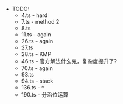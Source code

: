 - TODO: 
    - 4.ts - hard
    - 7.ts - method 2
    - 8.ts
    - 11.ts - again
    - 26.ts - again
    - 27.ts
    - 28.ts - KMP
    - 46.ts - 官方解法什么鬼，复杂度提升了?
    - 70.ts - again
    - 93.ts
    - 94.ts - stack
    - 136.ts - ^
    - 190.ts - 分治位运算
